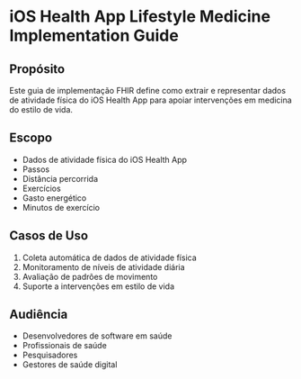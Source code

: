 # iOS Health App Lifestyle Medicine Implementation Guide

## Propósito
Este guia de implementação FHIR define como extrair e representar dados de atividade física do iOS Health App para apoiar intervenções em medicina do estilo de vida.

## Escopo
- Dados de atividade física do iOS Health App
- Passos
- Distância percorrida
- Exercícios
- Gasto energético
- Minutos de exercício

## Casos de Uso
1. Coleta automática de dados de atividade física
2. Monitoramento de níveis de atividade diária
3. Avaliação de padrões de movimento
4. Suporte a intervenções em estilo de vida

## Audiência
- Desenvolvedores de software em saúde
- Profissionais de saúde
- Pesquisadores
- Gestores de saúde digital
